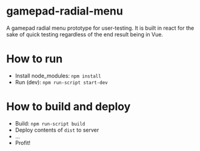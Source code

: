 # gamepad-radial-menu
A gamepad radial menu prototype for user-testing. It is built in react for the sake of quick testing regardless of the end result being in Vue.

# How to run
* Install node_modules: `npm install`
* Run (dev): `npm run-script start-dev`

# How to build and deploy
* Build: `npm run-script build`
* Deploy contents of `dist` to server
* ...
* Profit!